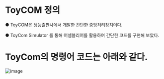 # ToyCOM 정의

● ToyCOM은 생능출판사에서 개발한 간단한 중앙처리장치이다.

● ToyCom Simulator 를 통해 어셈블리어를 활용하여 간단한 코드를 구현해 보았다.

# ToyCom의 명령어 코드는 아래와 같다.

![image](https://user-images.githubusercontent.com/74492426/109419756-635d7000-7a12-11eb-8406-a57a7f76c126.png)
